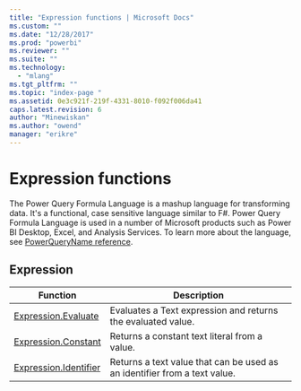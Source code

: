 ```yaml
---
title: "Expression functions | Microsoft Docs"
ms.custom: ""
ms.date: "12/28/2017"
ms.prod: "powerbi"
ms.reviewer: ""
ms.suite: ""
ms.technology: 
  - "mlang"
ms.tgt_pltfrm: ""
ms.topic: "index-page "
ms.assetid: 0e3c921f-219f-4331-8010-f092f006da41
caps.latest.revision: 6
author: "Minewiskan"
ms.author: "owend"
manager: "erikre"
---
```

# Expression functions
The Power Query Formula Language is a mashup language for transforming data. It's a functional, case sensitive language similar to F\#. Power Query Formula Language is used in a number of Microsoft products such as Power BI Desktop, Excel, and Analysis Services. To learn more about the language, see [PowerQueryName reference](https://msdn.microsoft.com/en-us/library/mt211003.aspx).  
  
## <a name="__toc360789877"></a>Expression  
  
|Function|Description|  
|------------|---------------|  
|[Expression.Evaluate](../PowerQuery/expression-evaluate.md)|Evaluates a Text expression and returns the evaluated value.|  
|[Expression.Constant](../PowerQuery/expression-constant.md)|Returns a constant text literal from a value.|  
|[Expression.Identifier](../PowerQuery/expression-identifier.md)|Returns a text value that can be used as an identifier from a text value.|  
  
